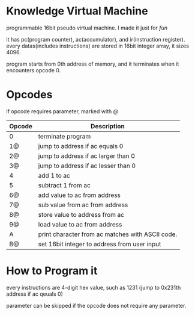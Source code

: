 # Knowledge Virtual Machine
programmable 16bit pseudo virtual machine. I made it just for *fun*

it has pc(program counter), ac(accumulator), and ir(instruction register).
every datas(includes instructions) are stored in 16bit integer array, it sizes 4096.

program starts from 0th address of memory, and it terminates when it encounters opcode 0.

# Opcodes
if opcode requires parameter, marked with @

| Opcode | Description                                      |
|--------|--------------------------------------------------|
| 0      | terminate program                                |
| 1@     | jump to address if ac equals 0                   |
| 2@     | jump to address if ac larger than 0              |
| 3@     | jump to address if ac lesser than 0              |
| 4      | add 1 to ac                                      |
| 5      | subtract 1 from ac                               |
| 6@     | add value to ac from address                     |
| 7@     | sub value from ac from address                   |
| 8@     | store value to address from ac                   |
| 9@     | load value to ac from address                    |
| A      | print character from ac matches with ASCII code. |
| B@     | set 16bit integer to address from user input     |


# How to Program it
every instructions are 4-digit hex value, such as 1231 (jump to 0x231th address if ac qeuals 0)

parameter can be skipped if the opcode does not require any parameter.
